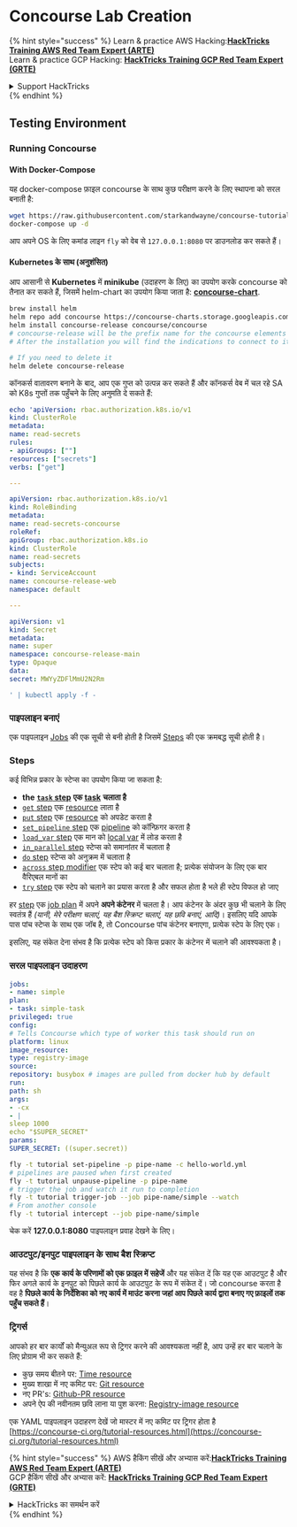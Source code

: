 # Concourse Lab Creation

{% hint style="success" %}
Learn & practice AWS Hacking:<img src="../../.gitbook/assets/image (1) (1) (1) (1).png" alt="" data-size="line">[**HackTricks Training AWS Red Team Expert (ARTE)**](https://training.hacktricks.xyz/courses/arte)<img src="../../.gitbook/assets/image (1) (1) (1) (1).png" alt="" data-size="line">\
Learn & practice GCP Hacking: <img src="../../.gitbook/assets/image (2) (1).png" alt="" data-size="line">[**HackTricks Training GCP Red Team Expert (GRTE)**<img src="../../.gitbook/assets/image (2) (1).png" alt="" data-size="line">](https://training.hacktricks.xyz/courses/grte)

<details>

<summary>Support HackTricks</summary>

* Check the [**subscription plans**](https://github.com/sponsors/carlospolop)!
* **Join the** 💬 [**Discord group**](https://discord.gg/hRep4RUj7f) or the [**telegram group**](https://t.me/peass) or **follow** us on **Twitter** 🐦 [**@hacktricks\_live**](https://twitter.com/hacktricks_live)**.**
* **Share hacking tricks by submitting PRs to the** [**HackTricks**](https://github.com/carlospolop/hacktricks) and [**HackTricks Cloud**](https://github.com/carlospolop/hacktricks-cloud) github repos.

</details>
{% endhint %}

## Testing Environment

### Running Concourse

#### With Docker-Compose

यह docker-compose फ़ाइल concourse के साथ कुछ परीक्षण करने के लिए स्थापना को सरल बनाती है:
```bash
wget https://raw.githubusercontent.com/starkandwayne/concourse-tutorial/master/docker-compose.yml
docker-compose up -d
```
आप अपने OS के लिए कमांड लाइन `fly` को वेब से `127.0.0.1:8080` पर डाउनलोड कर सकते हैं।

#### Kubernetes के साथ (अनुशंसित)

आप आसानी से **Kubernetes** में **minikube** (उदाहरण के लिए) का उपयोग करके concourse को तैनात कर सकते हैं, जिसमें helm-chart का उपयोग किया जाता है: [**concourse-chart**](https://github.com/concourse/concourse-chart).
```bash
brew install helm
helm repo add concourse https://concourse-charts.storage.googleapis.com/
helm install concourse-release concourse/concourse
# concourse-release will be the prefix name for the concourse elements in k8s
# After the installation you will find the indications to connect to it in the console

# If you need to delete it
helm delete concourse-release
```
कॉनकर्स वातावरण बनाने के बाद, आप एक गुप्त को उत्पन्न कर सकते हैं और कॉनकर्स वेब में चल रहे SA को K8s गुप्तों तक पहुँचने के लिए अनुमति दे सकते हैं:
```yaml
echo 'apiVersion: rbac.authorization.k8s.io/v1
kind: ClusterRole
metadata:
name: read-secrets
rules:
- apiGroups: [""]
resources: ["secrets"]
verbs: ["get"]

---

apiVersion: rbac.authorization.k8s.io/v1
kind: RoleBinding
metadata:
name: read-secrets-concourse
roleRef:
apiGroup: rbac.authorization.k8s.io
kind: ClusterRole
name: read-secrets
subjects:
- kind: ServiceAccount
name: concourse-release-web
namespace: default

---

apiVersion: v1
kind: Secret
metadata:
name: super
namespace: concourse-release-main
type: Opaque
data:
secret: MWYyZDFlMmU2N2Rm

' | kubectl apply -f -
```
### पाइपलाइन बनाएं

एक पाइपलाइन [Jobs](https://concourse-ci.org/jobs.html) की एक सूची से बनी होती है जिसमें [Steps](https://concourse-ci.org/steps.html) की एक क्रमबद्ध सूची होती है।

### Steps

कई विभिन्न प्रकार के स्टेप्स का उपयोग किया जा सकता है:

* **the** [**`task` step**](https://concourse-ci.org/task-step.html) **एक** [**task**](https://concourse-ci.org/tasks.html) **चलाता है**
* [`get` step](https://concourse-ci.org/get-step.html) एक [resource](https://concourse-ci.org/resources.html) लाता है
* [`put` step](https://concourse-ci.org/put-step.html) एक [resource](https://concourse-ci.org/resources.html) को अपडेट करता है
* [`set_pipeline` step](https://concourse-ci.org/set-pipeline-step.html) एक [pipeline](https://concourse-ci.org/pipelines.html) को कॉन्फ़िगर करता है
* [`load_var` step](https://concourse-ci.org/load-var-step.html) एक मान को [local var](https://concourse-ci.org/vars.html#local-vars) में लोड करता है
* [`in_parallel` step](https://concourse-ci.org/in-parallel-step.html) स्टेप्स को समानांतर में चलाता है
* [`do` step](https://concourse-ci.org/do-step.html) स्टेप्स को अनुक्रम में चलाता है
* [`across` step modifier](https://concourse-ci.org/across-step.html#schema.across) एक स्टेप को कई बार चलाता है; प्रत्येक संयोजन के लिए एक बार वैरिएबल मानों का
* [`try` step](https://concourse-ci.org/try-step.html) एक स्टेप को चलाने का प्रयास करता है और सफल होता है भले ही स्टेप विफल हो जाए

हर [step](https://concourse-ci.org/steps.html) एक [job plan](https://concourse-ci.org/jobs.html#schema.job.plan) में अपने **अपने कंटेनर** में चलता है। आप कंटेनर के अंदर कुछ भी चलाने के लिए स्वतंत्र हैं _(यानी, मेरे परीक्षण चलाएं, यह बैश स्क्रिप्ट चलाएं, यह छवि बनाएं, आदि)_। इसलिए यदि आपके पास पांच स्टेप्स के साथ एक जॉब है, तो Concourse पांच कंटेनर बनाएगा, प्रत्येक स्टेप के लिए एक।

इसलिए, यह संकेत देना संभव है कि प्रत्येक स्टेप को किस प्रकार के कंटेनर में चलाने की आवश्यकता है।

### सरल पाइपलाइन उदाहरण
```yaml
jobs:
- name: simple
plan:
- task: simple-task
privileged: true
config:
# Tells Concourse which type of worker this task should run on
platform: linux
image_resource:
type: registry-image
source:
repository: busybox # images are pulled from docker hub by default
run:
path: sh
args:
- -cx
- |
sleep 1000
echo "$SUPER_SECRET"
params:
SUPER_SECRET: ((super.secret))
```

```bash
fly -t tutorial set-pipeline -p pipe-name -c hello-world.yml
# pipelines are paused when first created
fly -t tutorial unpause-pipeline -p pipe-name
# trigger the job and watch it run to completion
fly -t tutorial trigger-job --job pipe-name/simple --watch
# From another console
fly -t tutorial intercept --job pipe-name/simple
```
चेक करें **127.0.0.1:8080** पाइपलाइन प्रवाह देखने के लिए।

### आउटपुट/इनपुट पाइपलाइन के साथ बैश स्क्रिप्ट

यह संभव है कि **एक कार्य के परिणामों को एक फ़ाइल में सहेजें** और यह संकेत दें कि यह एक आउटपुट है और फिर अगले कार्य के इनपुट को पिछले कार्य के आउटपुट के रूप में संकेत दें। जो concourse करता है वह है **पिछले कार्य के निर्देशिका को नए कार्य में माउंट करना जहां आप पिछले कार्य द्वारा बनाए गए फ़ाइलों तक पहुँच सकते हैं**।

### ट्रिगर्स

आपको हर बार कार्यों को मैन्युअल रूप से ट्रिगर करने की आवश्यकता नहीं है, आप उन्हें हर बार चलाने के लिए प्रोग्राम भी कर सकते हैं:

* कुछ समय बीतने पर: [Time resource](https://github.com/concourse/time-resource/)
* मुख्य शाखा में नए कमिट पर: [Git resource](https://github.com/concourse/git-resource)
* नए PR's: [Github-PR resource](https://github.com/telia-oss/github-pr-resource)
* अपने ऐप की नवीनतम छवि लाना या पुश करना: [Registry-image resource](https://github.com/concourse/registry-image-resource/)

एक YAML पाइपलाइन उदाहरण देखें जो मास्टर में नए कमिट पर ट्रिगर होता है [https://concourse-ci.org/tutorial-resources.html](https://concourse-ci.org/tutorial-resources.html)

{% hint style="success" %}
AWS हैकिंग सीखें और अभ्यास करें:<img src="../../.gitbook/assets/image (1) (1) (1) (1).png" alt="" data-size="line">[**HackTricks Training AWS Red Team Expert (ARTE)**](https://training.hacktricks.xyz/courses/arte)<img src="../../.gitbook/assets/image (1) (1) (1) (1).png" alt="" data-size="line">\
GCP हैकिंग सीखें और अभ्यास करें: <img src="../../.gitbook/assets/image (2) (1).png" alt="" data-size="line">[**HackTricks Training GCP Red Team Expert (GRTE)**<img src="../../.gitbook/assets/image (2) (1).png" alt="" data-size="line">](https://training.hacktricks.xyz/courses/grte)

<details>

<summary>HackTricks का समर्थन करें</summary>

* [**सदस्यता योजनाएँ**](https://github.com/sponsors/carlospolop) चेक करें!
* **हमारे साथ जुड़ें** 💬 [**Discord समूह**](https://discord.gg/hRep4RUj7f) या [**टेलीग्राम समूह**](https://t.me/peass) या **हमें** **Twitter** 🐦 [**@hacktricks\_live**](https://twitter.com/hacktricks_live)** पर फॉलो करें।**
* **हैकिंग ट्रिक्स साझा करें PRs को सबमिट करके** [**HackTricks**](https://github.com/carlospolop/hacktricks) और [**HackTricks Cloud**](https://github.com/carlospolop/hacktricks-cloud) गिटहब रिपोजिटरी में।

</details>
{% endhint %}
